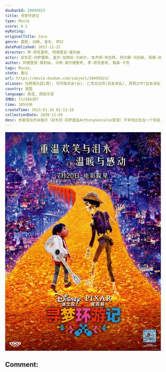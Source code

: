 ```yaml
---
doubanId: 20495023
title: 寻梦环游记
type: Movie
score: 9.1
myRating: 
originalTitle: Coco
genre: 喜剧, 动画, 音乐, 奇幻
datePublished: 2017-11-22
director: 李·昂克里奇, 阿德里安·莫利纳
actor: 安东尼·冈萨雷斯, 盖尔·加西亚·贝纳尔, 本杰明·布拉特, 阿兰娜·乌巴赫, 芮妮·维克托, 杰米·卡米尔, 阿方索·阿雷奥, 赫伯特·西古恩萨, 加布里埃尔·伊格莱西亚斯, 隆巴多·博伊尔, 安娜·奥菲丽亚·莫吉亚, 娜塔丽·科尔多瓦, 赛琳娜·露娜, 爱德华·詹姆斯·奥莫斯, 索菲亚·伊斯皮诺萨, 卡拉·梅迪纳, 黛娅娜·欧特里, 路易斯·瓦尔德斯, 布兰卡·阿拉切利, 萨尔瓦多·雷耶斯, 切奇·马林, 奥克塔维·索利斯, 约翰·拉岑贝格, 以利亚·罗德里格斯, 石桥阳彩
author: 阿德里安·莫利纳, 马修·奥尔德里奇, 李·昂克里奇, 詹森·卡茨
tags: Movie, 
state: 看过
url: https://movie.douban.com/subject/20495023/
aliases: 玩转极乐园(港), 可可夜总会(台), 亡灵总动员(豆友译名), 冥冥之中(豆友译名), 墨西哥亡灵节, 可可
country: 美国
language: 英语, 西班牙语
IMDb: tt2380307
time: 105分钟
createTime: 2023-01-24 01:13:18
collectionDate: 2020-11-04
desc: 热爱音乐的米格尔（安东尼·冈萨雷兹AnthonyGonzalez配音）不幸地出生在一个视音乐为洪水猛兽的大家庭之中，一家人只盼着米格尔快快长大，好继承家里传承了数代的制鞋产业。一年一度的亡灵节即...
---
```


![image](assets/p2614500706.jpg)

Comment: 
---

